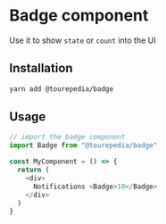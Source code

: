 # Badge component

Use it to show `state` or `count` into the UI

## Installation

```bash
yarn add @tourepedia/badge
```

## Usage

```js
// import the badge component
import Badge from "@tourepedia/badge"

const MyComponent = () => {
  return (
    <div>
      Notifications <Badge>10</Badge>
    </div>
  )
}
```
